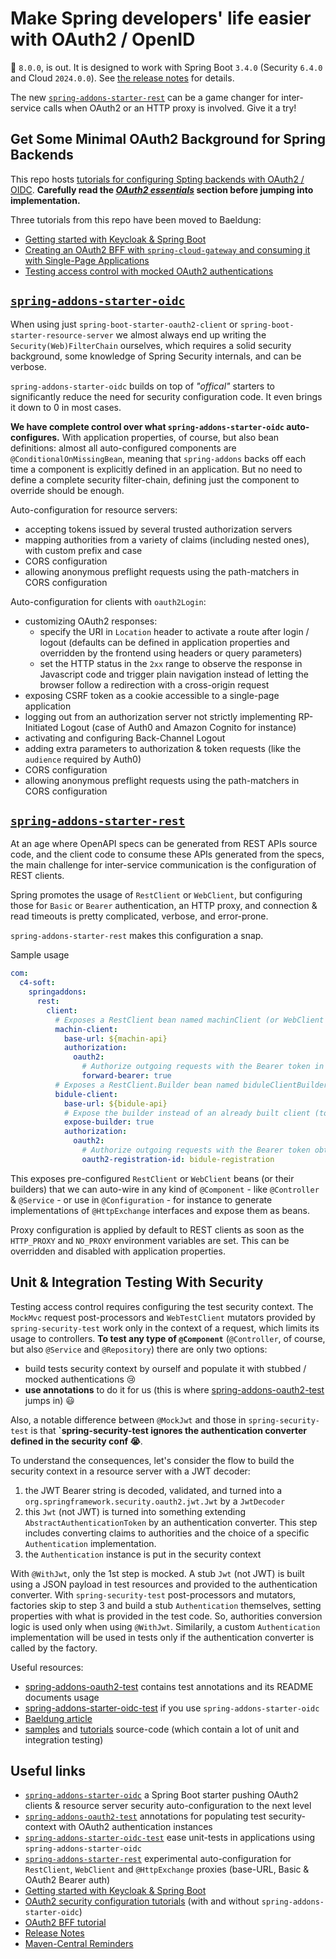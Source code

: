 # Make Spring developers' life easier with OAuth2 / OpenID

:rocket: `8.0.0`, is out. It is designed to work with Spring Boot `3.4.0` (Security `6.4.0` and Cloud `2024.0.0`). See [the release notes](https://github.com/ch4mpy/spring-addons/blob/master/release-notes.md#800) for details.

The new [`spring-addons-starter-rest`](https://github.com/ch4mpy/spring-addons/tree/master/spring-addons-starter-rest) can be a game changer for inter-service calls when OAuth2 or an HTTP proxy is involved. Give it a try!

## Get Some Minimal OAuth2 Background for Spring Backends

This repo hosts [tutorials for configuring Spting backends with OAuth2 / OIDC](https://github.com/ch4mpy/spring-addons/tree/master/samples/tutorials#securing-spring-applications-with-oauth2). **Carefully read the [_OAuth2 essentials_](https://github.com/ch4mpy/spring-addons/tree/master/samples/tutorials#1-oauth2-essentials) section before jumping into implementation.**

Three tutorials from this repo have been moved to Baeldung:
- [Getting started with Keycloak & Spring Boot](https://www.baeldung.com/spring-boot-keycloak)
- [Creating an OAuth2 BFF with `spring-cloud-gateway` and consuming it with Single-Page Applications](https://www.baeldung.com/spring-cloud-gateway-bff-oauth2)
- [Testing access control with mocked OAuth2 authentications](https://www.baeldung.com/spring-oauth-testing-access-control)

## [`spring-addons-starter-oidc`](https://github.com/ch4mpy/spring-addons/tree/master/spring-addons-starter-oidc)

When using just `spring-boot-starter-oauth2-client` or `spring-boot-starter-resource-server` we almost always end up writing the `Security(Web)FilterChain` ourselves, which requires a solid security background, some knowledge of Spring Security internals, and can be verbose.

`spring-addons-starter-oidc` builds on top of _"offical"_ starters to significantly reduce the need for security configuration code. It even brings it down to 0 in most cases.

**We have complete control over what `spring-addons-starter-oidc` auto-configures.** With application properties, of course, but also bean definitions: almost all auto-configured components are `@ConditionalOnMissingBean`, meaning that `spring-addons` backs off each time a component is explicitly defined in an application. But no need to define a complete security filter-chain, defining just the component to override should be enough.

Auto-configuration for resource servers:
- accepting tokens issued by several trusted authorization servers
- mapping authorities from a variety of claims (including nested ones), with custom prefix and case
- CORS configuration
- allowing anonymous preflight requests using the path-matchers in CORS configuration

Auto-configuration for clients with `oauth2Login`:
- customizing OAuth2 responses:
  - specify the URI in `Location` header to activate a route after login / logout (defaults can be defined in application properties and overridden by the frontend using headers or query parameters)
  - set the HTTP status in the `2xx` range to observe the response in Javascript code and trigger plain navigation instead of letting the browser follow a redirection with a cross-origin request
- exposing CSRF token as a cookie accessible to a single-page application
- logging out from an authorization server not strictly implementing RP-Initiated Logout (case of Auth0 and Amazon Cognito for instance)
- activating and configuring Back-Channel Logout
- adding extra parameters to authorization & token requests (like the `audience` required by Auth0)
- CORS configuration
- allowing anonymous preflight requests using the path-matchers in CORS configuration

## [`spring-addons-starter-rest`](https://github.com/ch4mpy/spring-addons/tree/master/spring-addons-starter-rest)

At an age where OpenAPI specs can be generated from REST APIs source code, and the client code to consume these APIs generated from the specs, the main challenge for inter-service communication is the configuration of REST clients. 

Spring promotes the usage of `RestClient` or `WebClient`, but configuring those for `Basic` or `Bearer` authentication, an HTTP proxy, and connection & read timeouts is pretty complicated, verbose, and error-prone.

`spring-addons-starter-rest` makes this configuration a snap.

Sample usage
```yaml
com:
  c4-soft:
    springaddons:
      rest:
        client:
          # Exposes a RestClient bean named machinClient (or WebClient in a WebFlux app)
          machin-client:
            base-url: ${machin-api}
            authorization:
              oauth2:
                # Authorize outgoing requests with the Bearer token in the security context (possible only in a resource server app)
                forward-bearer: true
          # Exposes a RestClient.Builder bean named biduleClientBuilder (mind the "expose-builder: true")
          bidule-client:
            base-url: ${bidule-api}
            # Expose the builder instead of an already built client (to fine tune its conf)
            expose-builder: true
            authorization:
              oauth2:
                # Authorize outgoing requests with the Bearer token obtained using an OAuth2 client registration
                oauth2-registration-id: bidule-registration
```
This exposes pre-configured `RestClient` or `WebClient` beans (or their builders) that we can auto-wire in any kind of `@Component` - like `@Controller` & `@Service` - or use in `@Configuration` - for instance to generate implementations of `@HttpExchange` interfaces and expose them as beans.

Proxy configuration is applied by default to REST clients as soon as the `HTTP_PROXY` and `NO_PROXY` environment variables are set. This can be overridden and disabled with application properties.

## Unit & Integration Testing With Security

Testing access control requires configuring the test security context.  The `MockMvc` request post-processors and `WebTestClient` mutators provided by `spring-security-test` work only in the context of a request, which limits its usage to controllers. **To test any type of `@Component`** (`@Controller`, of course, but also `@Service` and `@Repository`) there are  only two options:
- build tests security context by ourself and populate it with stubbed / mocked authentications :cry:
- **use annotations** to do it for us (this is where [spring-addons-oauth2-test](https://github.com/ch4mpy/spring-addons/tree/master/spring-addons-oauth2-test) jumps in) :smiley:

Also, a notable difference between `@MockJwt` and those in `spring-security-test` is that **`spring-security-test ignores the authentication converter defined in the security conf :sob:**. 

To understand the consequences, let's consider the flow to build the security context in a resource server with a JWT decoder:
1. the JWT Bearer string is decoded, validated, and turned into a `org.springframework.security.oauth2.jwt.Jwt` by a `JwtDecoder`
2. this `Jwt` (not JWT) is turned into something extending `AbstractAuthenticationToken` by an authentication converter. This step includes converting claims to authorities and the choice of a specific `Authentication` implementation.
3. the `Authentication` instance is put in the security context

With `@WithJwt`, only the 1st step is mocked. A stub `Jwt` (not JWT) is built using a JSON payload in test resources and provided to the authentication converter. With `spring-security-test` post-processors and mutators, factories skip to step 3 and build a stub `Authentication` themselves, setting properties with what is provided in the test code. So, authorities conversion logic is used only when using `@WithJwt`. Similarily, a custom `Authentication` implementation will be used in tests only if the authentication converter is called by the factory.

Useful resources:
- [spring-addons-oauth2-test](https://github.com/ch4mpy/spring-addons/tree/master/spring-addons-oauth2-test) contains test annotations and its README documents usage
- [spring-addons-starter-oidc-test](https://github.com/ch4mpy/spring-addons/tree/master/spring-addons-starter-oidc-test) if you use `spring-addons-starter-oidc`
- [Baeldung article](https://www.baeldung.com/spring-oauth-testing-access-control)
- [samples](https://github.com/ch4mpy/spring-addons/tree/master/samples) and [tutorials](https://github.com/ch4mpy/spring-addons/tree/master/samples/tutorials) source-code (which contain a lot of unit and integration testing)

## Useful links
- [`spring-addons-starter-oidc`](https://github.com/ch4mpy/spring-addons/tree/master/spring-addons-starter-oidc) a Spring Boot starter pushing OAuth2 clients & resource server security auto-configuration to the next level
- [`spring-addons-oauth2-test`](https://github.com/ch4mpy/spring-addons/tree/master/spring-addons-oauth2-test) annotations for populating test security-context with OAuth2 authentication instances
- [`spring-addons-starter-oidc-test`](https://github.com/ch4mpy/spring-addons/tree/master/spring-addons-starter-oidc-test) ease unit-tests in applications using `spring-addons-starter-oidc`
- [`spring-addons-starter-rest`](https://github.com/ch4mpy/spring-addons/tree/master/spring-addons-starter-rest) experimental auto-configuration for `RestClient`, `WebClient` and `@HttpExchange` proxies (base-URL, Basic & OAuth2 Bearer auth)
- [Getting started with Keycloak & Spring Boot](https://www.baeldung.com/spring-boot-keycloak)
- [OAuth2 security configuration tutorials](https://github.com/ch4mpy/spring-addons/tree/master/samples/tutorials#securing-spring-applications-with-oauth2) (with and without `spring-addons-starter-oidc`)
- [OAuth2 BFF tutorial](https://www.baeldung.com/spring-cloud-gateway-bff-oauth2)
- [Release Notes](https://github.com/ch4mpy/spring-addons/tree/master/release-notes.md)
- [Maven-Central Reminders](https://github.com/ch4mpy/spring-addons/tree/master/maven-central.md)

